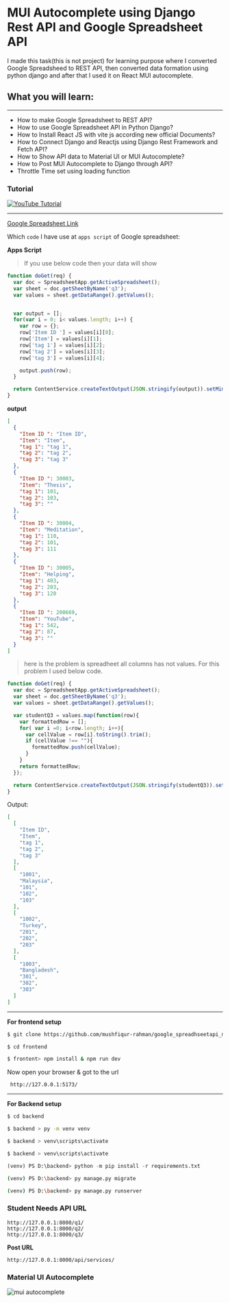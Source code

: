 # MUI Autocomplete using Django Rest API and Google Spreadsheet API

I made this task(this is not project) for learning purpose where I converted Google Spreadsheed to REST API, then converted data formation using python django and after that I used it on React MUI autocomplete.

## What you will learn: 
___
* How to make Google Spreadsheet to REST API?
* How to use Google Spreadsheet API in Python Django?
* How to Install React JS with vite js according new official Documents?
* How to Connect Django and Reactjs using Django Rest Framework and Fetch API?
* How to Show API data to Material UI or MUI Autocomplete?
* How to Post MUI Autocomplete to Django through API?
* Throttle Time set using loading function

### Tutorial

[![YouTube Tutorial](https://img.youtube.com/vi/XRjLqDjeHjY/0.jpg)](https://www.youtube.com/watch?v=XRjLqDjeHjY)

____


 [Google Spreadsheet Link](https://docs.google.com/spreadsheets/d/1RbnStR4xLjHkSoDsGCO7xHwCl3WhASFZDHGQIY8OdvQ/edit?usp=sharing)


Which `code` I have use at `apps script` of Google spreadsheet:

__Apps Script__

> If you use below code then your data will show

```javascript
function doGet(req) {
  var doc = SpreadsheetApp.getActiveSpreadsheet();
  var sheet = doc.getSheetByName('q3');
  var values = sheet.getDataRange().getValues();


  var output = [];
  for(var i = 0; i< values.length; i++) {
    var row = {};
    row['Item ID '] = values[i][0];
    row['Item'] = values[i][1];
    row['tag 1'] = values[i][2];
    row['tag 2'] = values[i][3];
    row['tag 3'] = values[i][4];

    output.push(row);
  }

  return ContentService.createTextOutput(JSON.stringify(output)).setMimeType(ContentService.MimeType.JSON);
}
```
__output__

```json
[
  {
    "Item ID ": "Item ID",
    "Item": "Item",
    "tag 1": "tag 1",
    "tag 2": "tag 2",
    "tag 3": "tag 3"
  },
  {
    "Item ID ": 30003,
    "Item": "Thesis",
    "tag 1": 101,
    "tag 2": 103,
    "tag 3": ""
  },
  {
    "Item ID ": 30004,
    "Item": "Meditation",
    "tag 1": 110,
    "tag 2": 101,
    "tag 3": 111
  },
  {
    "Item ID ": 30005,
    "Item": "Helping",
    "tag 1": 403,
    "tag 2": 203,
    "tag 3": 120
  },
  {
    "Item ID ": 200669,
    "Item": "YouTube",
    "tag 1": 542,
    "tag 2": 87,
    "tag 3": ""
  }
]

```
> here is the problem is spreadheet all columns has not values. For this problem I used below code.


```javascript
function doGet(req) {
  var doc = SpreadsheetApp.getActiveSpreadsheet();
  var sheet = doc.getSheetByName('q3');
  var values = sheet.getDataRange().getValues();

  var studentQ3 = values.map(function(row){
    var formattedRow = [];
    for( var i =0; i<row.length; i++){
      var cellValue = row[i].toString().trim();
      if (cellValue !== ""){
        formattedRow.push(cellValue);
      }
    }
    return formattedRow;
  });

  return ContentService.createTextOutput(JSON.stringify(studentQ3)).setMimeType(ContentService.MimeType.JSON);
}
```
Output:
```json
[
  [
    "Item ID",
    "Item",
    "tag 1",
    "tag 2",
    "tag 3"
  ],
  [
    "1001",
    "Malaysia",
    "101",
    "102",
    "103"
  ],
  [
    "1002",
    "Turkey",
    "201",
    "202",
    "203"
  ],
  [
    "1003",
    "Bangladesh",
    "301",
    "302",
    "303"
  ]
]
```
___

__For frontend setup__

```bash script
$ git clone https://github.com/mushfiqur-rahman/google_spreadhseetapi_mui_autocomplete.git
```
```bash script
$ cd frontend
```
```bash script
$ frontent> npm install & npm run dev
```
Now open your browser & got to the url
```url
 http://127.0.0.1:5173/
```
___

__For Backend setup__
```bash script
$ cd backend
```
```bash script
$ backend > py -m venv venv
```
```bash script
$ backend > venv\scripts\activate
```
```bash script
$ backend > venv\scripts\activate
```

```python
(venv) PS D:\backend> python -m pip install -r requirements.txt
```
```bash script
(venv) PS D:\backend> py manage.py migrate
```


```bash script
(venv) PS D:\backend> py manage.py runserver
```

### Student Needs API URL
```
http://127.0.0.1:8000/q1/
http://127.0.0.1:8000/q2/
http://127.0.0.1:8000/q3/
```

**Post URL**
```
http://127.0.0.1:8000/api/services/
```


### Material UI Autocomplete

![mui autocomplete](https://github.com/mushfiqur-rahman/google_spreadhseetapi_mui_autocomplete/assets/26889268/5b477642-14d2-4f06-9263-9331539322d9)

